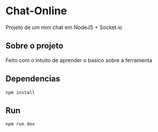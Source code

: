 # Chat-Online
Projeto de um mini chat em  NodeJS + Socket.io

## Sobre o projeto
Feito com o intuito de aprender o basico sobre a 
ferramenta
 
## Dependencias
```
npm install
```
## Run

```
npm run dev
```


